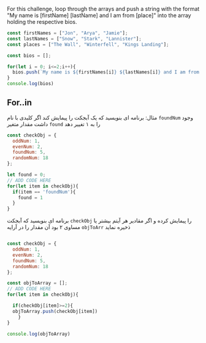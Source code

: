 For this challenge, loop through the arrays and push a string with the format <br> "My name is [firstName] [lastName] and I am from [place]" into the array holding the respective bios.

```javascript
const firstNames = ["Jon", "Arya", "Jamie"];
const lastNames = ["Snow", "Stark", "Lannister"];
const places = ["The Wall", "Winterfell", "Kings Landing"];

const bios = [];

for(let i = 0; i<=2;i++){
  bios.push(`My name is ${firstNames[i]} ${lastNames[i]} and I am from ${places[i]}`);
}
console.log(bios)

```


## For..in


مثال: برنامه ای بنویسید که یک آبجکت را پیمایش کند اگر کلیدی با نام `foundNum` وجود داشت مقدار متغیر `found` را به ۱ تغییر دهد


```javascript
const checkObj = {
  oddNum: 1,
  evenNum: 2,
  foundNum: 5,
  randomNum: 18
};

let found = 0;
// ADD CODE HERE
for(let item in checkObj){
  if(item == 'foundNum'){
    found = 1
  }
}

```

برنامه ای بنویسید که آبجکت `checkObj` را پیمایش کرده و اگر مقادیر هر آیتم بیشتر یا مساوی ۲ بود آن مقدار را در آرایه `objToArr` ذخیره نماید

```javascript

const checkObj = {
  oddNum: 1,
  evenNum: 2,
  foundNum: 5,
  randomNum: 18
};

const objToArray = [];
// ADD CODE HERE
for(let item in checkObj){

  if(checkObj[item]>=2){
  objToArray.push(checkObj[item])
    }
}

console.log(objToArray)
```
